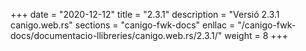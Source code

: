 +++
date        = "2020-12-12"
title       = "2.3.1"
description = "Versió 2.3.1 canigo.web.rs"
sections    = "canigo-fwk-docs"
enllac		= "/canigo-fwk-docs/documentacio-llibreries/canigo.web.rs/2.3.1/"
weight		= 8
+++
